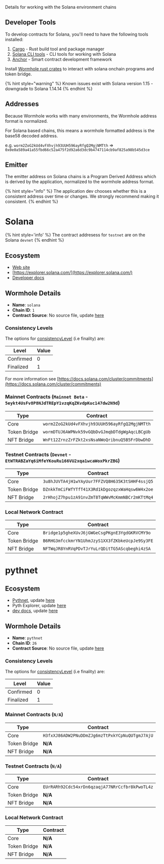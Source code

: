
Details for working with the Solana environment chains

## Developer Tools

To develop contracts for Solana, you'll need to have the following tools installed:

1) [Cargo](https://doc.rust-lang.org/cargo/getting-started/installation.html) - Rust build tool and package manager
2) [Solana CLI tools](https://docs.solana.com/cli/install-solana-cli-tools) - CLI tools for working with Solana
3) [Anchor](https://www.anchor-lang.com/docs/installation) - Smart contract development framework

Install [Wormhole rust crates](https://lib.rs/crates/wormhole-token-bridge-solana) to interact with solana onchain programs and token bridge.

<!-- TODO: still? -->
{% hint style="warning" %}
Known issues exist with Solana version 1.15 - downgrade to Solana 1.14.14
{% endhint %}

## Addresses

Because Wormhole works with many environments, the Wormhole address format is normalized.

For Solana based chains, this means a wormhole formatted address is the base58 decoded address.

e.g. `worm2ZoG2kUd4vFXhvjh93UUH596ayRfgQ2MgjNMTth` => `0x0e0a589a41a55fbd66c52a475f2d92a6d3dc9b4747114cb9af825a98b545d3ce`

## Emitter 

The emitter address on Solana chains is a Program Derived Address which is derived by the application, normalized to the wormhole address format. 

{% hint style="info" %}
The application dev chooses whether this is a consistent address over time or changes. We strongly recommend making it consistent.
{% endhint %}


<!--SOLANA_CHAIN_DETAILS-->

# Solana

{% hint style='info' %}
The contract addresess for `testnet` are on the Solana `devnet`
{% endhint %}

## Ecosystem

- [Web site](https://solana.com/)
- [https://explorer.solana.com/](https://explorer.solana.com/)
- [Developer docs](https://solana.com/developers)

## Wormhole Details

- **Name**: `solana`
- **Chain ID**: `1`
- **Contract Source**: No source file, update [here](https://github.com/wormhole-foundation/docs.wormhole.com/blob/main/scripts/src/chains/solana.json)

### Consistency Levels

The options for [consistencyLevel](../../components/core-contracts.md#consistencylevel) (i.e finality) are:

|Level|Value|
|-----|-----|
|Confirmed|0|
|Finalized|1|


For more information see [https://docs.solana.com/cluster/commitments](https://docs.solana.com/cluster/commitments)


### Mainnet Contracts (<code>Mainnet Beta</code> - <code>5eykt4UsFv8P8NJdTREpY1vzqKqZKvdpKuc147dw2N9d</code>)

|Type|Contract|
|----|--------|
|Core|`worm2ZoG2kUd4vFXhvjh93UUH596ayRfgQ2MgjNMTth`|
|Token Bridge|`wormDTUJ6AWPNvk59vGQbDvGJmqbDTdgWgAqcLBCgUb`|
|NFT Bridge|`WnFt12ZrnzZrFZkt2xsNsaNWoQribnuQ5B5FrDbwDhD`|

### Testnet Contracts (<code>Devnet</code> - <code>EtWTRABZaYq6iMfeYKouRu166VU2xqa1wcaWoxPkrZBG</code>)

|Type|Contract|
|----|--------|
|Core|`3u8hJUVTA4jH1wYAyUur7FFZVQ8H635K3tSHHF4ssjQ5`|
|Token Bridge|`DZnkkTmCiFWfYTfT41X3Rd1kDgozqzxWaHqsw6W4x2oe`|
|NFT Bridge|`2rHhojZ7hpu1zA91nvZmT8TqWWvMcKmmNBCr2mKTtMq4`|

### Local Network Contract

|Type|Contract|
|----|--------|
|Core|`Bridge1p5gheXUvJ6jGWGeCsgPKgnE3YgdGKRVCMY9o`|
|Token Bridge|`B6RHG3mfcckmrYN1UhmJzyS1XX3fZKbkeUcpJe9Sy3FE`|
|NFT Bridge|`NFTWqJR8YnRVqPDvTJrYuLrQDitTG5AScqbeghi4zSA`|
  

<!--SOLANA_CHAIN_DETAILS-->

<!--PYTHNET_CHAIN_DETAILS-->

# pythnet

## Ecosystem

- [Pythnet](https://pyth.network/), update [here](https://github.com/wormhole-foundation/docs.wormhole.com/blob/main/scripts/src/chains/pythnet.json)
- Pyth Explorer, update [here](https://github.com/wormhole-foundation/docs.wormhole.com/blob/main/scripts/src/chains/pythnet.json)
- [dev docs](https://docs.pyth.network/documentation), update [here](https://github.com/wormhole-foundation/docs.wormhole.com/blob/main/scripts/src/chains/pythnet.json)

## Wormhole Details

- **Name**: `pythnet`
- **Chain ID**: `26`
- **Contract Source**: No source file, update [here](https://github.com/wormhole-foundation/docs.wormhole.com/blob/main/scripts/src/chains/pythnet.json)

### Consistency Levels

The options for [consistencyLevel](../../components/core-contracts.md#consistencylevel) (i.e finality) are:

|Level|Value|
|-----|-----|
|Confirmed|0|
|Finalized|1|



### Mainnet Contracts (<code>N/A</code>)

|Type|Contract|
|----|--------|
|Core|`H3fxXJ86ADW2PNuDDmZJg6mzTtPxkYCpNuQUTgmJ7AjU`|
|Token Bridge|**N/A**|
|NFT Bridge|**N/A**|

### Testnet Contracts (<code>N/A</code>)

|Type|Contract|
|----|--------|
|Core|`EUrRARh92Cdc54xrDn6qzaqjA77NRrCcfbr8kPwoTL4z`|
|Token Bridge|**N/A**|
|NFT Bridge|**N/A**|

### Local Network Contract

|Type|Contract|
|----|--------|
|Core|**N/A**|
|Token Bridge|**N/A**|
|NFT Bridge|**N/A**|
  

<!--PYTHNET_CHAIN_DETAILS-->
